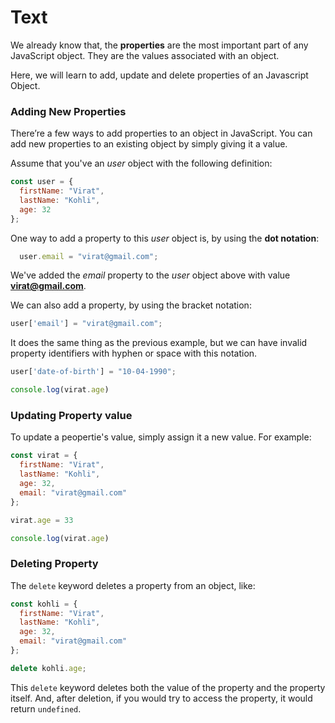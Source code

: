 # Text
We already know that, the **properties** are the most important part of any JavaScript object. They are the values associated with an object.

Here, we will learn to add, update and delete properties of an Javascript Object.

### Adding New Properties
There’re a few ways to add properties to an object in JavaScript. You can add new properties to an existing object by simply giving it a value.

Assume that you've an *user* object  with the following definition:
```js
const user = {
  firstName: "Virat",
  lastName: "Kohli",
  age: 32
};
```

One way to add a property to this  *user* object is, by using the **dot notation**:

```js
  user.email = "virat@gmail.com";
```

We've added the *email* property to the *user* object above with value **virat@gmail.com**.

We can also add a property, by using the bracket notation:

```js
user['email'] = "virat@gmail.com";
```

It does the same thing as the previous example, but we can have invalid property identifiers with hyphen or space with this notation.

```js
user['date-of-birth'] = "10-04-1990";

console.log(virat.age)
```

### Updating Property value
To update a peopertie's value, simply assign it a new value. For example:
```js
const virat = {
  firstName: "Virat",
  lastName: "Kohli",
  age: 32,
  email: "virat@gmail.com"
};

virat.age = 33

console.log(virat.age)
```


### Deleting Property
The `delete` keyword deletes a property from an object, like:

```js
const kohli = {
  firstName: "Virat",
  lastName: "Kohli",
  age: 32,
  email: "virat@gmail.com"
};

delete kohli.age;
```
This `delete` keyword deletes both the value of the property and the property itself. And, after deletion, if you would try to access the property, it would return `undefined`.

